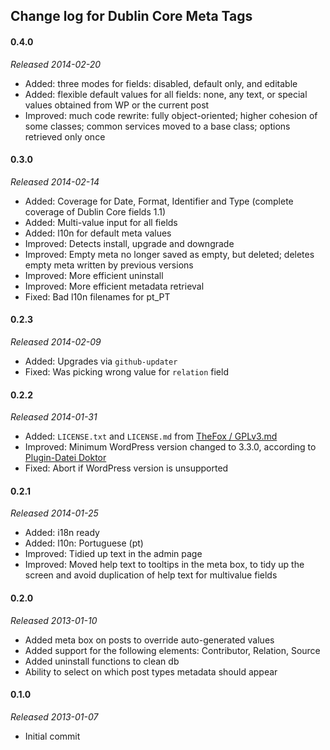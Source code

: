 Change log for Dublin Core Meta Tags
------------------------------------

#### 0.4.0

*Released 2014-02-20*

* Added: three modes for fields: disabled, default only, and editable
* Added: flexible default values for all fields: none, any text, or special values obtained from WP or the current post
* Improved: much code rewrite: fully object-oriented; higher cohesion of some classes; common services moved to a base class; options retrieved only once

#### 0.3.0

*Released 2014-02-14*

* Added: Coverage for Date, Format, Identifier and Type (complete coverage of Dublin Core fields 1.1)
* Added: Multi-value input for all fields
* Added: l10n for default meta values
* Improved: Detects install, upgrade and downgrade
* Improved: Empty meta no longer saved as empty, but deleted; deletes empty meta written by previous versions
* Improved: More efficient uninstall
* Improved: More efficient metadata retrieval
* Fixed: Bad l10n filenames for pt_PT

#### 0.2.3

*Released 2014-02-09*

* Added: Upgrades via `github-updater`
* Fixed: Was picking wrong value for `relation` field

#### 0.2.2

*Released 2014-01-31*

* Added: `LICENSE.txt` and `LICENSE.md` from [TheFox / GPLv3.md](https://github.com/TheFox/GPLv3.md)
* Improved: Minimum WordPress version changed to 3.3.0, according to [Plugin-Datei Doktor](http://de.wpseek.com/pluginfilecheck/)
* Fixed: Abort if WordPress version is unsupported

#### 0.2.1

*Released 2014-01-25*

* Added: i18n ready
* Added: l10n: Portuguese (pt)
* Improved: Tidied up text in the admin page
* Improved: Moved help text to tooltips in the meta box, to tidy up the screen and avoid duplication of help text for multivalue fields

#### 0.2.0

*Released 2013-01-10*

* Added meta box on posts to override auto-generated values
* Added support for the following elements: Contributor, Relation, Source
* Added uninstall functions to clean db
* Ability to select on which post types metadata should appear

#### 0.1.0

*Released 2013-01-07*

* Initial commit
